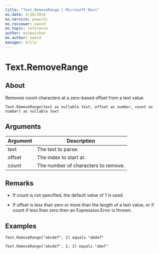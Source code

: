 ```yaml
---
title: "Text.RemoveRange | Microsoft Docs"
ms.date: 4/16/2018
ms.service: powerbi
ms.reviewer: owend
ms.topic: reference
author: minewiskan
ms.author: owend
manager: kfile
---
```

# Text.RemoveRange

  
## About  
Removes count characters at a zero-based offset from a text value.  
  
```  
Text.RemoveRange(text as nullable text, offset as number, count as number) as nullable text  
```  
  
## Arguments  
  
|Argument|Description|  
|------------|---------------|  
|text|The text to parse.|  
|offset|The index to start at.|  
|count|The number of characters to remove.|  
  
## <a name="__toc360788862"></a>Remarks  
  
-   If count is not specified, the default value of 1 is used.  
  
-   If offset is less than zero or more than the length of a text value, or if count if less than zero then an Expression.Error is thrown.  
  
## Examples  
  
```  
Text.RemoveRange("abcdef", 2) equals "abdef"  
```  
  
```  
Text.RemoveRange("abcdef", 2, 2) equals "abef"  
```  
